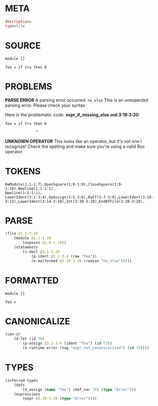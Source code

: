 # META
~~~ini
description=
type=file
~~~
# SOURCE
~~~roc
module []

foo = if tru then 0
~~~
# PROBLEMS
**PARSE ERROR**
A parsing error occurred: `no_else`
This is an unexpected parsing error. Please check your syntax.

Here is the problematic code:
**expr_if_missing_else.md:3:19:3:20:**
```roc
foo = if tru then 0
```
                  ^


**UNKNOWN OPERATOR**
This looks like an operator, but it's not one I recognize!
Check the spelling and make sure you're using a valid Roc operator.

# TOKENS
~~~zig
KwModule(1:1-1:7),OpenSquare(1:8-1:9),CloseSquare(1:9-1:10),Newline(1:1-1:1),
Newline(1:1-1:1),
LowerIdent(3:1-3:4),OpAssign(3:5-3:6),KwIf(3:7-3:9),LowerIdent(3:10-3:13),LowerIdent(3:14-3:18),Int(3:19-3:20),EndOfFile(3:20-3:20),
~~~
# PARSE
~~~clojure
(file @1.1-3.20
	(module @1.1-1.10
		(exposes @1.8-1.10))
	(statements
		(s-decl @3.1-3.20
			(p-ident @3.1-3.4 (raw "foo"))
			(e-malformed @3.19-3.20 (reason "no_else")))))
~~~
# FORMATTED
~~~roc
module []

foo = 
~~~
# CANONICALIZE
~~~clojure
(can-ir
	(d-let (id 76)
		(p-assign @3.1-3.4 (ident "foo") (id 73))
		(e-runtime-error (tag "expr_not_canonicalized") (id 75))))
~~~
# TYPES
~~~clojure
(inferred-types
	(defs
		(d_assign (name "foo") (def_var 76) (type "Error")))
	(expressions
		(expr @3.19-3.20 (type "Error"))))
~~~
